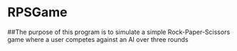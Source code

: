 # RPSGame
##The purpose of this program is to simulate a simple Rock-Paper-Scissors game where a user competes against an AI over three rounds
